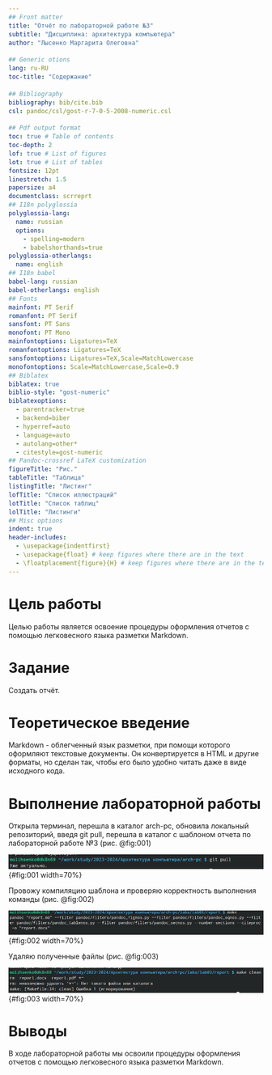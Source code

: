 ```yaml
---
## Front matter
title: "Отчёт по лабораторной работе №3"
subtitle: "Дисциплина: архитектура компьютера"
author: "Лысенко Маргарита Олеговна"

## Generic otions
lang: ru-RU
toc-title: "Содержание"

## Bibliography
bibliography: bib/cite.bib
csl: pandoc/csl/gost-r-7-0-5-2008-numeric.csl

## Pdf output format
toc: true # Table of contents
toc-depth: 2
lof: true # List of figures
lot: true # List of tables
fontsize: 12pt
linestretch: 1.5
papersize: a4
documentclass: scrreprt
## I18n polyglossia
polyglossia-lang:
  name: russian
  options:
	- spelling=modern
	- babelshorthands=true
polyglossia-otherlangs:
  name: english
## I18n babel
babel-lang: russian
babel-otherlangs: english
## Fonts
mainfont: PT Serif
romanfont: PT Serif
sansfont: PT Sans
monofont: PT Mono
mainfontoptions: Ligatures=TeX
romanfontoptions: Ligatures=TeX
sansfontoptions: Ligatures=TeX,Scale=MatchLowercase
monofontoptions: Scale=MatchLowercase,Scale=0.9
## Biblatex
biblatex: true
biblio-style: "gost-numeric"
biblatexoptions:
  - parentracker=true
  - backend=biber
  - hyperref=auto
  - language=auto
  - autolang=other*
  - citestyle=gost-numeric
## Pandoc-crossref LaTeX customization
figureTitle: "Рис."
tableTitle: "Таблица"
listingTitle: "Листинг"
lofTitle: "Список иллюстраций"
lotTitle: "Список таблиц"
lolTitle: "Листинги"
## Misc options
indent: true
header-includes:
  - \usepackage{indentfirst}
  - \usepackage{float} # keep figures where there are in the text
  - \floatplacement{figure}{H} # keep figures where there are in the text
---
```


# Цель работы

Целью работы является освоение процедуры оформления отчетов с помощью легковесного
языка разметки Markdown.

# Задание

Создать отчёт.

# Теоретическое введение

Markdown - облегченный язык разметки, при помощи которого оформляют текстовые документы. Он конвертируется в HTML и другие форматы, но сделан так, чтобы его было удобно читать даже в виде исходного кода.

# Выполнение лабораторной работы

Открыла терминал, перешла в каталог arch-pc, обновила локальный репозиторий, введя git pull, перешла в каталог с шаблоном отчета по лабораторной работе №3 (рис. @fig:001)

![Обновление терминала и перемещение между директориями](image/fig1.png){#fig:001 width=70%}

Провожу компиляцию шаблона и проверяю корректность выполнения команды (рис. @fig:002)

![Компиляция шаблона](image/fig2.png){#fig:002 width=70%}

Удаляю полученные файлы (рис. @fig:003)

![Удаление файлов](image/fig3.png){#fig:003 width=70%}

# Выводы

В ходе лабораторной работы мы освоили процедуры оформления отчетов с помощью легковесного
языка разметки Markdown.



